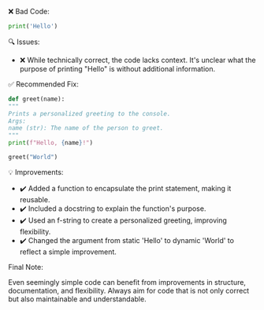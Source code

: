 ❌ Bad Code:
```python
print('Hello')
```

🔍 Issues:
* ❌ While technically correct, the code lacks context. It's unclear what the purpose of printing "Hello" is without
additional information.

✅ Recommended Fix:

```python
def greet(name):
"""
Prints a personalized greeting to the console.
Args:
name (str): The name of the person to greet.
"""
print(f"Hello, {name}!")

greet("World")
```

💡 Improvements:

* ✔️ Added a function to encapsulate the print statement, making it reusable.
* ✔️ Included a docstring to explain the function's purpose.
* ✔️ Used an f-string to create a personalized greeting, improving flexibility.
* ✔️ Changed the argument from static 'Hello' to dynamic 'World' to reflect a simple improvement.

Final Note:

Even seemingly simple code can benefit from improvements in structure, documentation, and flexibility. Always aim for
code that is not only correct but also maintainable and understandable.